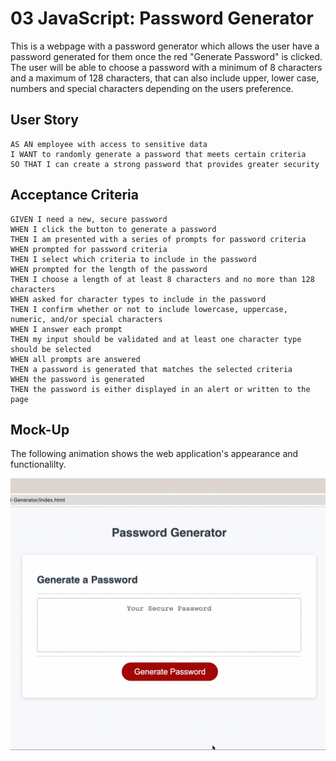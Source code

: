 # 03 JavaScript: Password Generator

This is a webpage with a password generator which allows the user have a password generated for them once the red "Generate Password" is clicked. The user will be able to choose a password with a minimum of 8 characters and a maximum of 128 characters, that can also include upper, lower case, numbers and special characters depending on the users preference. 

## User Story

```
AS AN employee with access to sensitive data
I WANT to randomly generate a password that meets certain criteria
SO THAT I can create a strong password that provides greater security
```

## Acceptance Criteria

```
GIVEN I need a new, secure password
WHEN I click the button to generate a password
THEN I am presented with a series of prompts for password criteria
WHEN prompted for password criteria
THEN I select which criteria to include in the password
WHEN prompted for the length of the password
THEN I choose a length of at least 8 characters and no more than 128 characters
WHEN asked for character types to include in the password
THEN I confirm whether or not to include lowercase, uppercase, numeric, and/or special characters
WHEN I answer each prompt
THEN my input should be validated and at least one character type should be selected
WHEN all prompts are answered
THEN a password is generated that matches the selected criteria
WHEN the password is generated
THEN the password is either displayed in an alert or written to the page
```

## Mock-Up

The following animation shows the web application's appearance and functionalilty. 

![The Password Generator application displays a red button to "Generate Password".](./Assets/password-generator-mock-up.gif)

